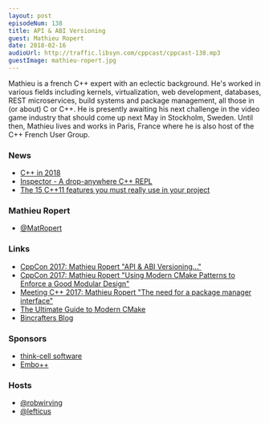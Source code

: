 ```yaml
---
layout: post
episodeNum: 138
title: API & ABI Versioning
guest: Mathieu Ropert
date: 2018-02-16
audioUrl: http://traffic.libsyn.com/cppcast/cppcast-138.mp3
guestImage: mathieu-ropert.jpg
---
```


Mathieu is a french C++ expert with an eclectic background. He's worked in various fields including kernels, virtualization, web development, databases, REST microservices, build systems and package management, all those in (or about) C or C++. 
He is presently awaiting his next challenge in the video game industry that should come up next May in Stockholm, Sweden. 
Until then, Mathieu lives and works in Paris, France where he is also host of the C++ French User Group.

### News ###

 - [C++ in 2018](http://meetingcpp.com/blog/items/Cpp-in-2018.html)
 - [Inspector - A drop-anywhere C++ REPL](https://github.com/inspector-repl/inspector)
 - [The 15 C++11 features you must really use in your project](http://cppdepend.com/blog/?p=319)
 
### Mathieu Ropert ###

 - [@MatRopert](http://twitter.com/MatRopert)

### Links ###

 - [CppCon 2017: Mathieu Ropert "API & ABI Versioning..."](https://www.youtube.com/watch?v=Ia3IDPjA-d0)
 - [CppCon 2017: Mathieu Ropert "Using Modern CMake Patterns to Enforce a Good Modular Design"](https://www.youtube.com/watch?v=eC9-iRN2b04&t=4s)
 - [Meeting C++ 2017: Mathieu Ropert "The need for a package manager interface"](https://www.youtube.com/watch?v=XWRbbTVcZwQ)
 - [The Ultimate Guide to Modern CMake](https://rix0r.nl/blog/2015/08/13/cmake-guide/)
 - [Bincrafters Blog](https://bincrafters.github.io/)

### Sponsors ###

- [think-cell software](www.think-cell.com/cppcast)
- [Embo++](https://embo.io)

### Hosts ###

- [@robwirving](https://twitter.com/robwirving)
- [@lefticus](https://twitter.com/lefticus)

